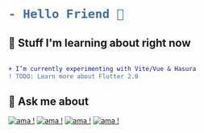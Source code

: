 <h1>
  
```diff
- Hello Friend 👋
```
  
</h1>

## 🌱 Stuff I'm learning about right now

```diff

+ I’m currently experimenting with Vite/Vue & Hasura
! TODO: Learn more about Flutter 2.0
```

## 💬 Ask me about

[![ama !](https://img.shields.io/badge/-bacon-red)](https://GitHub.com/cold-logic/cold-logic)
[![ama !](https://img.shields.io/badge/-webdev-blue)](https://GitHub.com/cold-logic/cold-logic)
[![ama !](https://img.shields.io/badge/-video_games-blue)](https://GitHub.com/cold-logic/cold-logic)
[![ama !](https://img.shields.io/badge/-my_dog-blue)](https://GitHub.com/cold-logic/cold-logic)

<!--
**cold-logic/cold-logic** is a ✨ _special_ ✨ repository because its `README.md` (this file) appears on your GitHub profile.

Here are some ideas to get you started:

- 🔭 I’m currently working on ...
- 🌱 I’m currently learning ...
- 👯 I’m looking to collaborate on ...
- 🤔 I’m looking for help with ...
- 💬 Ask me about ...
- 📫 How to reach me: ...
- 😄 Pronouns: ...
- ⚡ Fun fact: ...

```diff
- text in red
+ text in green
! text in orange
# text in gray
@@ text in purple (and bold)@@
```

-->
